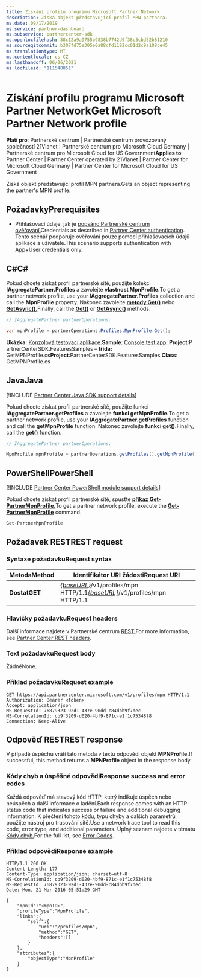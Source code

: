 ```yaml
---
title: Získání profilu programu Microsoft Partner Network
description: Získá objekt představující profil MPN partnera.
ms.date: 09/17/2019
ms.service: partner-dashboard
ms.subservice: partnercenter-sdk
ms.openlocfilehash: 38c12a9a9755b9838b7742d9f38c5cbd52b81210
ms.sourcegitcommit: b307fd75e305e0a88cfd1182cc01d2c9a108ce45
ms.translationtype: MT
ms.contentlocale: cs-CZ
ms.lasthandoff: 06/06/2021
ms.locfileid: "111548851"
---
```

# <a name="get-microsoft-partner-network-profile"></a><span data-ttu-id="be2e5-103">Získání profilu programu Microsoft Partner Network</span><span class="sxs-lookup"><span data-stu-id="be2e5-103">Get Microsoft Partner Network profile</span></span>

<span data-ttu-id="be2e5-104">**Platí pro**: Partnerské centrum | Partnerské centrum provozovaný společností 21Vianet | Partnerské centrum pro Microsoft Cloud Germany | Partnerské centrum pro Microsoft Cloud for US Government</span><span class="sxs-lookup"><span data-stu-id="be2e5-104">**Applies to**: Partner Center | Partner Center operated by 21Vianet | Partner Center for Microsoft Cloud Germany | Partner Center for Microsoft Cloud for US Government</span></span>

<span data-ttu-id="be2e5-105">Získá objekt představující profil MPN partnera.</span><span class="sxs-lookup"><span data-stu-id="be2e5-105">Gets an object representing the partner's MPN profile.</span></span>

## <a name="prerequisites"></a><span data-ttu-id="be2e5-106">Požadavky</span><span class="sxs-lookup"><span data-stu-id="be2e5-106">Prerequisites</span></span>

- <span data-ttu-id="be2e5-107">Přihlašovací údaje, jak je [popsáno Partnerské centrum ověřování.](partner-center-authentication.md)</span><span class="sxs-lookup"><span data-stu-id="be2e5-107">Credentials as described in [Partner Center authentication](partner-center-authentication.md).</span></span> <span data-ttu-id="be2e5-108">Tento scénář podporuje ověřování pouze pomocí přihlašovacích údajů aplikace a uživatele.</span><span class="sxs-lookup"><span data-stu-id="be2e5-108">This scenario supports authentication with App+User credentials only.</span></span>

## <a name="c"></a><span data-ttu-id="be2e5-109">C\#</span><span class="sxs-lookup"><span data-stu-id="be2e5-109">C\#</span></span>

<span data-ttu-id="be2e5-110">Pokud chcete získat profil partnerské sítě, použijte kolekci **IAggregatePartner.Profiles** a zavolejte **vlastnost MpnProfile.**</span><span class="sxs-lookup"><span data-stu-id="be2e5-110">To get a partner network profile, use your **IAggregatePartner.Profiles** collection and call the **MpnProfile** property.</span></span> <span data-ttu-id="be2e5-111">Nakonec zavolejte [**metody Get()**](/dotnet/api/microsoft.store.partnercenter.profiles.impnprofile.get) nebo [**GetAsync().**](/dotnet/api/microsoft.store.partnercenter.profiles.impnprofile.getasync)</span><span class="sxs-lookup"><span data-stu-id="be2e5-111">Finally, call the [**Get()**](/dotnet/api/microsoft.store.partnercenter.profiles.impnprofile.get) or [**GetAsync()**](/dotnet/api/microsoft.store.partnercenter.profiles.impnprofile.getasync) methods.</span></span>

``` csharp
// IAggregatePartner partnerOperations;

var mpnProfile = partnerOperations.Profiles.MpnProfile.Get();
```

<span data-ttu-id="be2e5-112">**Ukázka:** [Konzolová testovací aplikace](console-test-app.md).</span><span class="sxs-lookup"><span data-stu-id="be2e5-112">**Sample**: [Console test app](console-test-app.md).</span></span> <span data-ttu-id="be2e5-113">**Project**:P artnerCenterSDK.FeaturesSamples – **třída:** GetMPNProfile.cs</span><span class="sxs-lookup"><span data-stu-id="be2e5-113">**Project**:PartnerCenterSDK.FeaturesSamples **Class**: GetMPNProfile.cs</span></span>

## <a name="java"></a><span data-ttu-id="be2e5-114">Java</span><span class="sxs-lookup"><span data-stu-id="be2e5-114">Java</span></span>

[!INCLUDE [Partner Center Java SDK support details](../includes/java-sdk-support.md)]

<span data-ttu-id="be2e5-115">Pokud chcete získat profil partnerské sítě, použijte funkci **IAggregatePartner.getProfiles** a zavolejte **funkci getMpnProfile.**</span><span class="sxs-lookup"><span data-stu-id="be2e5-115">To get a partner network profile, use your **IAggregatePartner.getProfiles** function and call the **getMpnProfile** function.</span></span> <span data-ttu-id="be2e5-116">Nakonec zavolejte **funkci get().**</span><span class="sxs-lookup"><span data-stu-id="be2e5-116">Finally, call the **get()** function.</span></span>

```java
// IAggregatePartner partnerOperations;

MpnProfile mpnProfile = partnerOperations.getProfiles().getMpnProfile().get();
```

## <a name="powershell"></a><span data-ttu-id="be2e5-117">PowerShell</span><span class="sxs-lookup"><span data-stu-id="be2e5-117">PowerShell</span></span>

[!INCLUDE [Partner Center PowerShell module support details](../includes/powershell-module-support.md)]

<span data-ttu-id="be2e5-118">Pokud chcete získat profil partnerské sítě, spusťte [**příkaz Get-PartnerMpnProfile.**](https://github.com/Microsoft/Partner-Center-PowerShell/blob/master/docs/help/Get-PartnerMpnProfile.md)</span><span class="sxs-lookup"><span data-stu-id="be2e5-118">To get a partner network profile, execute the [**Get-PartnerMpnProfile**](https://github.com/Microsoft/Partner-Center-PowerShell/blob/master/docs/help/Get-PartnerMpnProfile.md) command.</span></span>

```powershell
Get-PartnerMpnProfile
```

## <a name="rest-request"></a><span data-ttu-id="be2e5-119">Požadavek REST</span><span class="sxs-lookup"><span data-stu-id="be2e5-119">REST request</span></span>

### <a name="request-syntax"></a><span data-ttu-id="be2e5-120">Syntaxe požadavku</span><span class="sxs-lookup"><span data-stu-id="be2e5-120">Request syntax</span></span>

| <span data-ttu-id="be2e5-121">Metoda</span><span class="sxs-lookup"><span data-stu-id="be2e5-121">Method</span></span>  | <span data-ttu-id="be2e5-122">Identifikátor URI žádosti</span><span class="sxs-lookup"><span data-stu-id="be2e5-122">Request URI</span></span>                                                          |
|---------|----------------------------------------------------------------------|
| <span data-ttu-id="be2e5-123">**Dostat**</span><span class="sxs-lookup"><span data-stu-id="be2e5-123">**GET**</span></span> | <span data-ttu-id="be2e5-124">[*{baseURL}*](partner-center-rest-urls.md)/v1/profiles/mpn HTTP/1.1</span><span class="sxs-lookup"><span data-stu-id="be2e5-124">[*{baseURL}*](partner-center-rest-urls.md)/v1/profiles/mpn HTTP/1.1</span></span> |

### <a name="request-headers"></a><span data-ttu-id="be2e5-125">Hlavičky požadavku</span><span class="sxs-lookup"><span data-stu-id="be2e5-125">Request headers</span></span>

<span data-ttu-id="be2e5-126">Další informace najdete v Partnerské centrum [REST.](headers.md)</span><span class="sxs-lookup"><span data-stu-id="be2e5-126">For more information, see [Partner Center REST headers](headers.md).</span></span>

### <a name="request-body"></a><span data-ttu-id="be2e5-127">Text požadavku</span><span class="sxs-lookup"><span data-stu-id="be2e5-127">Request body</span></span>

<span data-ttu-id="be2e5-128">Žádné</span><span class="sxs-lookup"><span data-stu-id="be2e5-128">None.</span></span>

### <a name="request-example"></a><span data-ttu-id="be2e5-129">Příklad požadavku</span><span class="sxs-lookup"><span data-stu-id="be2e5-129">Request example</span></span>

```http
GET https://api.partnercenter.microsoft.com/v1/profiles/mpn HTTP/1.1
Authorization: Bearer <token>
Accept: application/json
MS-RequestId: 76879323-92d1-437e-90dd-c84dbb9f7dec
MS-CorrelationId: cb9f3209-d020-4bf9-871c-e1f1c75348f8
Connection: Keep-Alive
```

## <a name="rest-response"></a><span data-ttu-id="be2e5-130">Odpověď REST</span><span class="sxs-lookup"><span data-stu-id="be2e5-130">REST response</span></span>

<span data-ttu-id="be2e5-131">V případě úspěchu vrátí tato metoda v textu odpovědi objekt **MPNProfile.**</span><span class="sxs-lookup"><span data-stu-id="be2e5-131">If successful, this method returns a **MPNProfile** object in the response body.</span></span>

### <a name="response-success-and-error-codes"></a><span data-ttu-id="be2e5-132">Kódy chyb a úspěšné odpovědi</span><span class="sxs-lookup"><span data-stu-id="be2e5-132">Response success and error codes</span></span>

<span data-ttu-id="be2e5-133">Každá odpověď má stavový kód HTTP, který indikuje úspěch nebo neúspěch a další informace o ladění.</span><span class="sxs-lookup"><span data-stu-id="be2e5-133">Each response comes with an HTTP status code that indicates success or failure and additional debugging information.</span></span> <span data-ttu-id="be2e5-134">K přečtení tohoto kódu, typu chyby a dalších parametrů použijte nástroj pro trasování sítě.</span><span class="sxs-lookup"><span data-stu-id="be2e5-134">Use a network trace tool to read this code, error type, and additional parameters.</span></span> <span data-ttu-id="be2e5-135">Úplný seznam najdete v tématu [Kódy chyb.](error-codes.md)</span><span class="sxs-lookup"><span data-stu-id="be2e5-135">For the full list, see [Error Codes](error-codes.md).</span></span>

### <a name="response-example"></a><span data-ttu-id="be2e5-136">Příklad odpovědi</span><span class="sxs-lookup"><span data-stu-id="be2e5-136">Response example</span></span>

```http
HTTP/1.1 200 OK
Content-Length: 177
Content-Type: application/json; charset=utf-8
MS-CorrelationId: cb9f3209-d020-4bf9-871c-e1f1c75348f8
MS-RequestId: 76879323-92d1-437e-90dd-c84dbb9f7dec
Date: Mon, 21 Mar 2016 05:51:29 GMT

{
    "mpnId":"<mpnID>",
    "profileType":"MpnProfile",
    "links":{
        "self":{
            "uri":"/profiles/mpn",
            "method":"GET",
            "headers":[]
        }
    },
    "attributes":{
        "objectType":"MpnProfile"
    }
}
```
